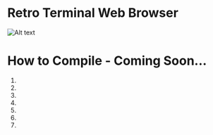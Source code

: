 Retro Terminal Web Browser
=============

![Alt text](http://i.imgur.com/ImHeG.png)



How to Compile - Coming Soon...
=============
1.
2.
3.
4.
5.
6.
7.
